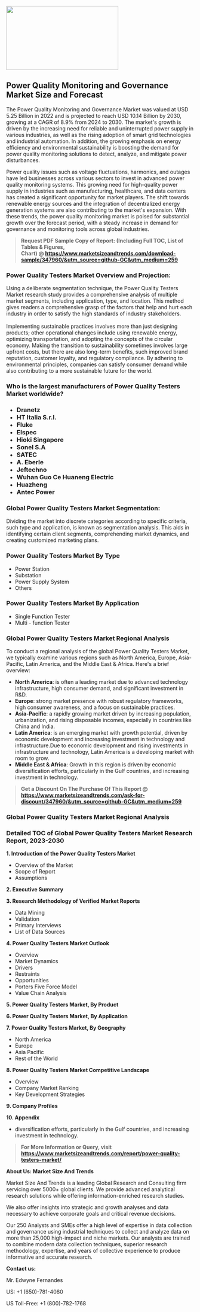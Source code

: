 <p><img class="alignnone size-medium wp-image-20088" src="https://ffe5etoiles.com/wp-content/uploads/2024/12/MST1-300x171.png" alt="" width="300" height="171" /></p><h2>Power Quality Monitoring and Governance Market Size and Forecast</h2><p>The Power Quality Monitoring and Governance Market was valued at USD 5.25 Billion in 2022 and is projected to reach USD 10.14 Billion by 2030, growing at a CAGR of 8.9% from 2024 to 2030. The market's growth is driven by the increasing need for reliable and uninterrupted power supply in various industries, as well as the rising adoption of smart grid technologies and industrial automation. In addition, the growing emphasis on energy efficiency and environmental sustainability is boosting the demand for power quality monitoring solutions to detect, analyze, and mitigate power disturbances.</p><p>Power quality issues such as voltage fluctuations, harmonics, and outages have led businesses across various sectors to invest in advanced power quality monitoring systems. This growing need for high-quality power supply in industries such as manufacturing, healthcare, and data centers has created a significant opportunity for market players. The shift towards renewable energy sources and the integration of decentralized energy generation systems are also contributing to the market's expansion. With these trends, the power quality monitoring market is poised for substantial growth over the forecast period, with a steady increase in demand for governance and monitoring tools across global industries.</p></p><blockquote id="" class=""><strong>Request PDF Sample Copy of Report: (Including Full TOC, List of Tables &amp; Figures, Chart)&nbsp;@&nbsp;<strong><a href="https://www.marketsizeandtrends.com/download-sample/347960/&utm_source=github-GC&utm_medium=259" target="_blank">https://www.marketsizeandtrends.com/download-sample/347960/&utm_source=github-GC&utm_medium=259</a></strong></strong></blockquote><h3 id="" class="">Power Quality Testers Market&nbsp;Overview and Projection:</h3><p id="" class="">Using a deliberate segmentation technique, the Power Quality Testers Market research study provides a comprehensive analysis of multiple market segments, including application, type, and location. This method gives readers a comprehensive grasp of the factors that help and hurt each industry in order to satisfy the high standards of industry stakeholders. <br /> <br />Implementing sustainable practices involves more than just designing products; other operational changes include using renewable energy, optimizing transportation, and adopting the concepts of the circular economy. Making the transition to sustainability sometimes involves large upfront costs, but there are also long-term benefits, such improved brand reputation, customer loyalty, and regulatory compliance. By adhering to environmental principles, companies can satisfy consumer demand while also contributing to a more sustainable future for the world.</p><h3 id="" class="">Who is the largest manufacturers of&nbsp;Power Quality Testers Market worldwide?</h3><h3 class=""><p><ul><li>Dranetz </li><li> HT Italia S.r.l. </li><li> Fluke </li><li> Elspec </li><li> Hioki Singapore </li><li> Sonel S.A </li><li> SATEC </li><li> A. Eberle </li><li> Jeftechno </li><li> Wuhan Guo Ce Huaneng Electric </li><li> Huazheng </li><li> Antec Power</li></ul></p></h3><h3 id="" class="">Global&nbsp;Power Quality Testers Market Segmentation:</h3><p id="" class="">Dividing the market into discrete categories according to specific criteria, such type and application, is known as segmentation analysis. This aids in identifying certain client segments, comprehending market dynamics, and creating customized marketing plans.</p><h3 id="" class="">Power Quality Testers Market&nbsp;By Type</h3><p><p><ul><li>Power Station</li><li> Substation</li><li> Power Supply System</li><li> Others</p></li></ul></p></p><h3 id="" class="">Power Quality Testers Market&nbsp;By Application</h3><p class=""><p><ul><li>Single Function Tester</li><li> Multi - function Tester</li></ul></p></p><h3 id="" class="">Global Power Quality Testers Market Regional Analysis</h3><p id="" class="">To conduct a regional analysis of the global Power Quality Testers Market, we typically examine various regions such as North America, Europe, Asia-Pacific, Latin America, and the Middle East &amp; Africa. Here's a brief overview:</p><ul><li><strong>North America</strong>: is often a leading market due to advanced technology infrastructure, high consumer demand, and significant investment in R&amp;D.</li><li><strong>Europe</strong>: strong market presence with robust regulatory frameworks, high consumer awareness, and a focus on sustainable practices.</li><li><strong>Asia-Pacific</strong>: a rapidly growing market driven by increasing population, urbanization, and rising disposable incomes, especially in countries like China and India.</li><li><strong>Latin America</strong>: is an emerging market with growth potential, driven by economic development and increasing investment in technology and infrastructure.Due to economic development and rising investments in infrastructure and technology, Latin America is a developing market with room to grow.</li><li><strong>Middle East &amp; Africa</strong>: Growth in this region is driven by economic diversification efforts, particularly in the Gulf countries, and increasing investment in technology.</li></ul><blockquote id="" class=""><strong>Get a Discount On The Purchase Of This Report @ <strong><a href="https://www.marketsizeandtrends.com/ask-for-discount/347960/&utm_source=github-GC&utm_medium=259" target="_blank">https://www.marketsizeandtrends.com/ask-for-discount/347960/&utm_source=github-GC&utm_medium=259</a></strong></strong></blockquote><h3 id="" class="">Global Power Quality Testers Market Regional Analysis</h3><h3 id="" class="">Detailed TOC of Global Power Quality Testers Market Research Report, 2023-2030</h3><p id="" class=""><strong>1. Introduction of the Power Quality Testers Market</strong></p><ul><li>Overview of the Market</li><li>Scope of Report</li><li>Assumptions</li></ul><p id="" class=""><strong>2. Executive Summary</strong></p><p id="" class=""><strong>3. Research Methodology of Verified Market Reports</strong></p><ul><li>Data Mining</li><li>Validation</li><li>Primary Interviews</li><li>List of Data Sources</li></ul><p id="" class=""><strong>4. Power Quality Testers Market Outlook</strong></p><ul><li>Overview</li><li>Market Dynamics</li><li>Drivers</li><li>Restraints</li><li>Opportunities</li><li>Porters Five Force Model</li><li>Value Chain Analysis</li></ul><p id="" class=""><strong>5. Power Quality Testers Market, By Product</strong></p><p id="" class=""><strong>6. Power Quality Testers Market, By Application</strong></p><p id="" class=""><strong>7. Power Quality Testers Market, By Geography</strong></p><ul><li>North America</li><li>Europe</li><li>Asia Pacific</li><li>Rest of the World</li></ul><p id="" class=""><strong>8. Power Quality Testers Market Competitive Landscape</strong></p><ul><li>Overview</li><li>Company Market Ranking</li><li>Key Development Strategies</li></ul><p id="" class=""><strong>9. Company Profiles</strong></p><p id="" class=""><strong>10. Appendix</strong></p><ul><li>diversification efforts, particularly in the Gulf countries, and increasing investment in technology.</li></ul><blockquote id="" class=""><strong>For More Information or Query, visit <strong><strong><a href="https://www.marketsizeandtrends.com/report/power-quality-testers-market/" target="_blank">https://www.marketsizeandtrends.com/report/power-quality-testers-market/</a></strong></strong></strong></blockquote><p id="" class=""><strong>About Us: Market Size And Trends</strong></p><p id="" class="">Market Size And Trends is a leading Global Research and Consulting firm servicing over 5000+ global clients. We provide advanced analytical research solutions while offering information-enriched research studies.</p><p id="" class="">We also offer insights into strategic and growth analyses and data necessary to achieve corporate goals and critical revenue decisions.</p><p id="" class="">Our 250 Analysts and SMEs offer a high level of expertise in data collection and governance using industrial techniques to collect and analyze data on more than 25,000 high-impact and niche markets. Our analysts are trained to combine modern data collection techniques, superior research methodology, expertise, and years of collective experience to produce informative and accurate research.</p><p id="" class=""><strong>Contact us:</strong></p><p id="" class="">Mr. Edwyne Fernandes</p><p id="" class="">US: +1 (650)-781-4080</p><p id="" class="">US Toll-Free: +1 (800)-782-1768</p>
